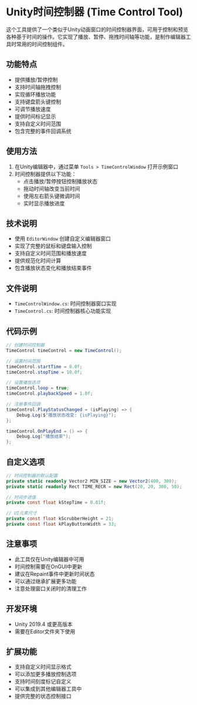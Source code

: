 # Unity时间控制器 (Time Control Tool)

这个工具提供了一个类似于Unity动画窗口的时间控制器界面，可用于控制和预览各种基于时间的操作。它实现了播放、暂停、拖拽时间轴等功能，是制作编辑器工具时常用的时间控制组件。

## 功能特点

- 提供播放/暂停控制
- 支持时间轴拖拽控制
- 实现循环播放功能
- 支持键盘箭头键控制
- 可调节播放速度
- 提供时间标记显示
- 支持自定义时间范围
- 包含完整的事件回调系统

## 使用方法

1. 在Unity编辑器中，通过菜单 `Tools > TimeControlWindow` 打开示例窗口
2. 时间控制器提供以下功能：
   - 点击播放/暂停按钮控制播放状态
   - 拖动时间轴改变当前时间
   - 使用左右箭头键微调时间
   - 实时显示播放进度

## 技术说明

- 使用 `EditorWindow` 创建自定义编辑器窗口
- 实现了完整的鼠标和键盘输入控制
- 支持自定义时间范围和播放速度
- 提供规范化时间计算
- 包含播放状态变化和播放结束事件

## 文件说明

- `TimeControlWindow.cs`: 时间控制器窗口实现
- `TimeControl.cs`: 时间控制器核心功能实现

## 代码示例

```csharp
// 创建时间控制器
TimeControl timeControl = new TimeControl();

// 设置时间范围
timeControl.startTime = 0.0f;
timeControl.stopTime = 10.0f;

// 设置播放选项
timeControl.loop = true;
timeControl.playbackSpeed = 1.0f;

// 注册事件回调
timeControl.PlayStatusChanged = (isPlaying) => {
    Debug.Log($"播放状态改变: {isPlaying}");
};

timeControl.OnPlayEnd = () => {
    Debug.Log("播放结束");
};
```

## 自定义选项

```csharp
// 时间控制器的默认配置
private static readonly Vector2 MIN_SIZE = new Vector2(400, 300);
private static readonly Rect TIME_RECR = new Rect(20, 20, 300, 50);

// 时间步进值
private const float kStepTime = 0.01f;

// UI元素尺寸
private const float kScrubberHeight = 21;
private const float kPlayButtonWidth = 33;
```

## 注意事项

- 此工具仅在Unity编辑器中可用
- 时间控制需要在OnGUI中更新
- 建议在Repaint事件中更新时间状态
- 可以通过继承扩展更多功能
- 注意处理窗口关闭时的清理工作

## 开发环境

- Unity 2019.4 或更高版本
- 需要在Editor文件夹下使用

## 扩展功能

- 支持自定义时间显示格式
- 可以添加更多播放控制选项
- 支持时间刻度标记自定义
- 可以集成到其他编辑器工具中
- 提供完整的状态控制接口 